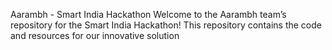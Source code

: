 Aarambh - Smart India Hackathon
Welcome to the Aarambh team’s repository for the Smart India Hackathon! This repository contains the code and resources for our innovative solution